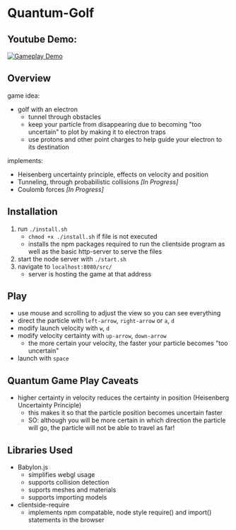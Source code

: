# Quantum-Golf

## Youtube Demo:
[![Gameplay Demo](https://img.youtube.com/vi/RqZcRy-_MCc/0.jpg)](https://www.youtube.com/watch?v=RqZcRy-_MCc)

## Overview
game idea:
- golf with an electron
    - tunnel through obstacles
    - keep your particle from disappearing due to becoming "too uncertain" to plot by making it to electron traps
    - use protons and other point charges to help guide your electron to its destination

implements:
- Heisenberg uncertainty principle, effects on velocity and position
- Tunneling, through probabilistic collisions *[In Progress]*
- Coulomb forces *[In Progress]*

## Installation
1. run `./install.sh`
    - `chmod +x ./install.sh` if file is not executed
    - installs the npm packages required to run the clientside program as well as the basic http-server to serve the files
2. start the node server with `./start.sh`
3. navigate to `localhost:8080/src/`
    - server is hosting the game at that address

## Play
- use mouse and scrolling to adjust the view so you can see everything
- direct the particle with `left-arrow`, `right-arrow` or `a`, `d`
- modify launch velocity with `w`, `d`
- modify velocity certainty with `up-arrow`, `down-arrow`
    - the more certain your velocity, the faster your particle becomes "too uncertain"
- launch with `space`

## Quantum Game Play Caveats
- higher certainty in velocity reduces the certainty in position (Heisenberg Uncertainty Principle)
    - this makes it so that the particle position becomes uncertain faster
    - SO: although you will be more certain in which direction the particle will go, the particle will not be able to travel as far!

## Libraries Used
- Babylon.js
    - simplifies webgl usage
    - supports collision detection
    - suports meshes and materials
    - supports importing models
- clientside-require
    - implements npm compatable, node style require() and import() statements in the browser
